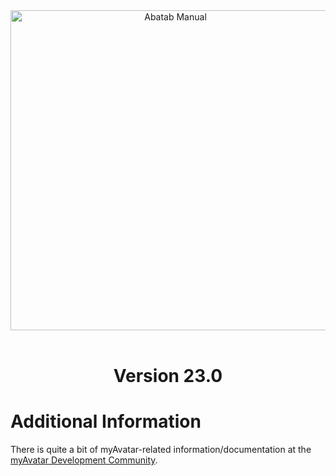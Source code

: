 <div align="center">

  <img src="../images/Logo/AbatabManualLogo.png" alt="Abatab Manual" width="512">
  <br>
  <br>
  <h1>
    Version 23.0
  </h1>

</div>

# Additional Information

There is quite a bit of myAvatar-related information/documentation at the [myAvatar Development Community](https://github.com/myAvatar-Development-Community/).

